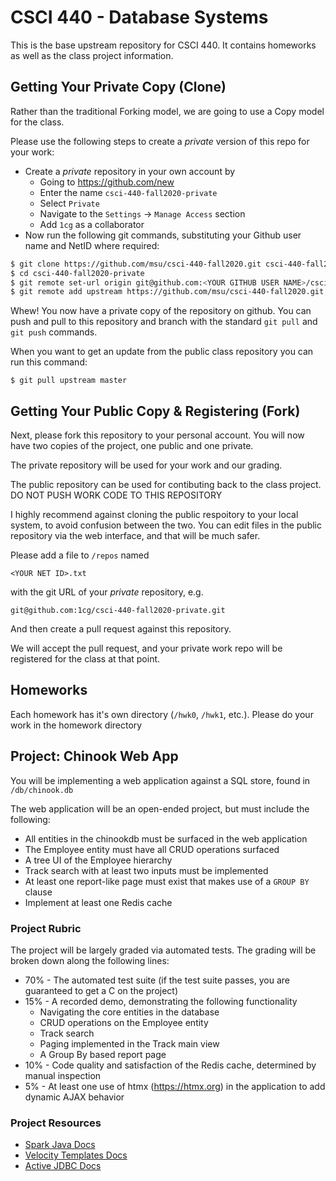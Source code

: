 # CSCI 440 - Database Systems

This is the base upstream repository for CSCI 440.  It contains homeworks as well as the class project 
information.

## Getting Your Private Copy (Clone)

Rather than the traditional Forking model, we are going to use a Copy model for the class.

Please use the following steps to create a *private* version of this repo for your work:

- Create a *private* repository in your own account by
    - Going to <https://github.com/new>
    - Enter the name `csci-440-fall2020-private`
    - Select `Private`
    - Navigate to the `Settings` -> `Manage Access` section
    - Add `1cg` as a collaborator
- Now run the following git commands, substituting your Github user name and NetID where required:
```bash
$ git clone https://github.com/msu/csci-440-fall2020.git csci-440-fall2020-private
$ cd csci-440-fall2020-private
$ git remote set-url origin git@github.com:<YOUR GITHUB USER NAME>/csci-440-fall2020-private.git
$ git remote add upstream https://github.com/msu/csci-440-fall2020.git
```

Whew!  You now have a private copy of the repository on github.  You can push and pull to this repository and branch with the standard `git pull` and `git push` commands.

When you want to get an update from the public class repository you can run this command:
```
$ git pull upstream master
```

## Getting Your Public Copy & Registering (Fork)

Next, please fork this repository to your personal account. You will now have two copies of the project, one public and one private.

The private repository will be used for your work and our grading.

The public repository can be used for contibuting back to the class project. DO NOT PUSH WORK CODE TO THIS REPOSITORY

I highly recommend against cloning the public respoitory to your local system, to avoid confusion between the two. You can edit files in the public repository via the web interface, and that will be much safer.

Please add a file to `/repos` named

`<YOUR NET ID>.txt`

with the git URL of your *private* repository, e.g.

`git@github.com:1cg/csci-440-fall2020-private.git`

And then create a pull request against this repository.

We will accept the pull request, and your private work repo will be registered for the class at that point.

## Homeworks

Each homework has it's own directory (`/hwk0`, `/hwk1`, etc.).  Please do your work in the homework directory

## Project: Chinook Web App

You will be implementing a web application against a SQL store, found in `/db/chinook.db`

The web application will be an open-ended project, but must include the following:

* All entities in the chinookdb must be surfaced in the web application
* The Employee entity must have all CRUD operations surfaced
* A tree UI of the Employee hierarchy
* Track search with at least two inputs must be implemented
* At least one report-like page must exist that makes use of a `GROUP BY` clause
* Implement at least one Redis cache

### Project Rubric

The project will be largely graded via automated tests.  The grading will be broken down along the following lines:

* 70% - The automated test suite (if the test suite passes, you are guaranteed to get a C on the project)
* 15% - A recorded demo, demonstrating the following functionality
  * Navigating the core entities in the database
  * CRUD operations on the Employee entity
  * Track search
  * Paging implemented in the Track main view 
  * A Group By based report page
* 10% - Code quality and satisfaction of the Redis cache, determined by manual inspection
* 5% - At least one use of htmx (https://htmx.org) in the application to add dynamic AJAX behavior

### Project Resources

* [Spark Java Docs](http://sparkjava.com/documentation)
* [Velocity Templates Docs](https://velocity.apache.org/engine/2.2/user-guide.html#loops)
* [Active JDBC Docs](https://javalite.io/activejdbc)
